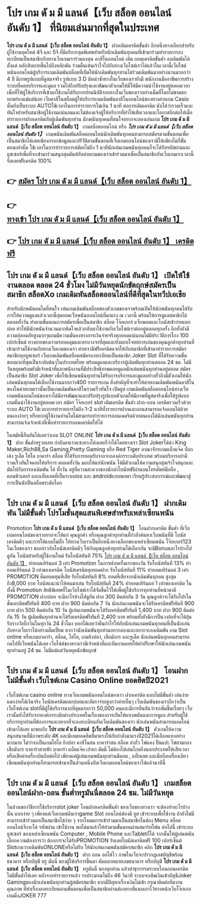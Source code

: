 # โปร เกม ดั ม มี แลนด์【เว็บ สล็อต ออนไลน์ อันดับ 1】  ที่นิยมเล่นมากที่สุดในประเทศ

**โปร เกม ดั ม มี แลนด์【เว็บ สล็อต ออนไลน์ อันดับ 1】** ฝากเติมเครดิตขั้นต่ำ  อีกหนึ่งทางเลือกสำหรับผู้ใช้งานยุคใหม่ 4จี และ 5จี ที่มีบริการสุดพิเศษสำหรับนักเดิมพันทุกคนที่เข้ามาร่วมทำรายการลงทะเบียนเป็นสมาชิกกับทางเว็บเกมเราร่วมลงทุน คาสิโนออนไลน์ เติม ถอนเครดิตขั้นต่ำ ลงเดิมพันได้ตั้งแต่ หลักสิบบาทขึ้นไปถึงหลักพัน ร่วมตื่นเต้นเร้าใจไปกับทางเว็บไซต์เราได้แล้วในเวลานี้เว็บไซต์พนันออนไลน์ผู้บริการเกมเดิมพันสล็อตที่เปิดให้นักเดิมพันทุกท่านได้ร่วมเดิมพันมาอย่างนานมากกว่า 4 ปี มีภาพรูปแบบที่ดูสมจจริง รูปแบบ 3 D
มิหนำซ้ำทางในเว็บของเรายังมี พนักงานมืออาชีพการสร้างระบบที่คอยบริการและดูแล  รวมไปถึงปรับปรุงและพัฒนาตัวเกมให้มีให้มีความน่าใช้งานอยู่ตลอดเวลา เพื่อที่ให้ผู้ใช้บริการที่เข้ามาใช้งานได้รับการปรนนิบัติจากทางในเว็บของเราอย่างเต็มที่โดยไม่ขาดตกบกพร่องแม้แต่น้อย เว็บคาสิโนสล็อตผู้ให้บริการเกมเดิมพันคาสิโนออนไลน์ของทางค่ายเกม Casio นั้นยังเป็นระบบ AUTOใช้เวลาในการทำรายการไม่เกิน 1 นาที ต่อการเติมเครดิต นับได้ว่ารวดเร็วและทันใจสำหรับสมาชิกผู้ใช้งานแน่นอนและไม่ต้องแจ้งผู้ให้บริการที่ทำให้เสียเวลาและโอกาสอีกต่อไปเมื่อทำรายการฝากเครดิตกับผู้เดิมพันทุกท่าน
นักพนันทุกคนที่สนใจอยากจะลองเล่นเกม **โปร เกม ดั ม มี แลนด์【เว็บ สล็อต ออนไลน์ อันดับ 1】** เกมสล็อตออนไลน์ หรือ ***โปร เกม ดั ม มี แลนด์【เว็บ สล็อต ออนไลน์ อันดับ 1】*** เกมพนันเดิมพันสล็อตออนไลน์นักเดิมพันทุกคนสามารถสมัครตามขั้นตอนเพื่อเป็นสมาชิกได้เลยเพียงกรอกข้อมูลและปรัวัติตามขั้นตอนที่เว็บเกมออนไลน์ของเรามีให้เพียงไม่กี่ขั้นตอนเท่านั้น ใช้เวลาในการทำรายการสมัครไม่ถึง 1 นาทีนักเล่นเกมพนันทุกคนก็จะได้รับรหัสผ่านและยูสเซอร์เพื่อที่จะเข้ามาร่วมสนุกสุดมันส์กับค่ายเกมของเราเข้าร่วมมาเพื่อเป็นสมาชิกกับเว็บเกมเราเวลานี้รับเลยฟรีเครดิต 100%

## 👉 [สมัคร โปร เกม ดั ม มี แลนด์【เว็บ สล็อต ออนไลน์ อันดับ 1】](https://archa888.com/)
## 👉 [ทางเข้า โปร เกม ดั ม มี แลนด์【เว็บ สล็อต ออนไลน์ อันดับ 1】](https://archa888.com/)
## 👉 [โปร เกม ดั ม มี แลนด์【เว็บ สล็อต ออนไลน์ อันดับ 1】 เครดิตฟรี](https://archa888.com/)

## โปร เกม ดั ม มี แลนด์【เว็บ สล็อต ออนไลน์ อันดับ 1】 เปิดให้ใช้งานตลอด ตลอด 24 ชั่วโมง ไม่มีวันหยุดนักขัตฤกษ์สมัครเป็นสมาชิก สล็อตXo เกมเดิมพันสล็อตออนไลน์ที่ดีที่สุดในทวีปเอเชีย

สำหรับนักพนันคนใดที่สนใจ เล่นเกมเดิมพันสล็อตของตัวเกมของเราพร้อมเปิดให้นักพนันทุกคนได้รับการให้ความดูแลแล้วเวลานี้สุดยอดเว็บพนันออนไลน์ที่มาแรง ณ เวลานี้ พร้อมให้การดูแลสมาชิกได้ตลอดทั้งวัน ทำตามขั้นตอนการสมัครเพื่อเป็นสมาชิก สล็อต โจ๊กเกอร์ แจ็กพอตและโบนัสเข้าง่ายแตกบ่อย ทำให้มีนักพนันจำนวนมากติดใจแล้วกลับมาใช้งานกับเว็บไซต์เราต่ออยู่ตลอดทุกครั้ง อีกทั้งยังมีความปลอดภัยสูงมากๆแถมมีความมั่นคงทางการเงินจ่ายจริงทุกยอดแน่นอนไม่มีประวัติการโกง 100 เปอร์เซ็นต์ ทางค่ายของเราครอบคลุมและครบวงจรที่สุดและยังตอบโจทย์การเล่นของคุณลูกค้าทุกท่านที่เข้ามาร่วมใช้งานกับทางเว็บเกมของเรา
ค่ายเรามีฟรีเครดิตแจกให้กับสมาชิกที่เข้ามาทำรายการสมัครสมาชิกทุกยูสเซอร์ เว็บเกมเดิมพันสล็อตสมัครลงทะเบียนเป็นสมาชิก Joker Slot ที่ได้รับความชื่นชอบมากที่สุดเป็นระดับต้นๆในประเทศไทย พร้อมดูแลและบริการผู้เดิมพันทุกท่านตลอด 24 ชม. ไม่มีวันหยุดพร้อมยังมีเจ้าหน้าที่และพนักงานที่มีประสิทธิภาพคอยดูแลนักเล่นพนันทุกท่านอยู่ตลอด สมัครเป็นสมาชิก Slot Joker เพื่อให้เซียนพนันทุกท่านได้รับการบริการและดูแลอย่างทั่วถึงมีตัวเกมให้นักเล่นพนันทุกคนได้เลือกใช้งานมากกว่า400 รายการเกม
สิ่งสำคัญที่จะทำให้ค่ายเกมเดิมพันพนันคาสิโนของในค่ายเกมเรานั้นเป็นเกมเดิมพันคาสิโนรวดเร็วทันใจ เปิดยูส  เกมเดิมพันสล็อตออนไลน์ทางเว็บเกมพนันออนไลน์ของเราได้มีการพัฒนาและปรับปรุงรูปแบบตัวเกมให้มีภาพที่ดูสมจริงเพื่อให้รูปแบบเกมนั้นน่าใช้งานอยู่ตลอดเวลา สมัคร โจ๊กเกอร์ slot เติมเครดิต ขั้นต่ำ ฝาก-ถอน เครดิตรวดเร็วด้วยระบบ AUTO ใช้เวลาการทำรายการไม่ถึง 1-2 นาทีทั้งรายการฝากและถอนสามารถแจ้งถอนได้ด้วยตนเองง่ายๆ หรือหากผู้ใช้งานท่านใดไม่สามารถทำรายการถอนเคดริตด้วยตนเองได้นักเล่นพนันทุกท่านสามารถแจ้งเจ้าหน้าที่เพื่อทำรายการถอนเครดิตให้ได้

ในสมัยนี้ยืนยันได้เลยว่าเกม SLOT ONLINE  **โปร เกม ดั ม มี แลนด์【เว็บ สล็อต ออนไลน์ อันดับ 1】** ฝาก ขั้นต่ำทรูวอเลท กำลังมาแรงแซงทางโค้งเลยก็ว่าได้โดยทางเรา Slot Jokerได้นำ  King Maker,Rich88,Sa Gaming,Pretty Gaming หรือ Red Tiger อาณาจักรเกมแบ็กแจ๊ค ป๊อกเด้ง รูเล็ต ไฮโล บาคาร่า สล็อต ที่ได้รับการยอมรับจากจากองค์กรระบดับประเทศ พร้อมบริการอย่าดีรวดเร็วทันใจคอยให้บริการ ตลอดทั้งวัน มอบให้แก่นักพนัน ได้มีตัวเกมให้ความสนุกสุดเร้าใจสนุกและมันไปกับการลงเดิมพัน ได้ ทั้งวัน อยู่ที่ความสะดวกของนักล่าโบนัสฟรีผ่านบนโทรศัพท์มือถือ , คอมพิวเตอร์ และแท็บเลตที่เป็นระบบios และ androidแบบพกพา เรียนรู้ประสบการณ์และพัฒนาสู่การเป็นนักปั่นสล็อตระดับโลก

## โปร เกม ดั ม มี แลนด์【เว็บ สล็อต ออนไลน์ อันดับ 1】 ฝากเดิมพัน ไม่มีขั้นต่ำ โปรโมชั่นสุดแสนพิเศษสำหรับเหล่าเซียนพนัน

 Promotion  **โปร เกม ดั ม มี แลนด์【เว็บ สล็อต ออนไลน์ อันดับ 1】** โอนฝากเครดิต ขั้นต่ำ ที่เว็บเกมออนไลน์ของเราอยากจะให้แก่  คุณลูกค้า หรือคุณลูกค้าทุกท่านที่กำลังค้นหาเว็บพนันที่มี โบนัสเครดิตดีๆ และการให้แบบไม่กั๊ก ให้ทางเว็บเราเป็นอีกหนึ่งทางเลือกของเหล่าเซียนพนัน โจ๊กเกอร์123 ในเว็บของเรา ขอกล่าวกับโบนัสเครดิตดีๆ ให้กับคุณลูกค้าทุกท่านได้เลือกกัน จะมีBonusอะไรบ้างไปดูกัน
โบนัสสำหรับผู้ใช้งานใหม่ รับโบนัสทันที 75% [โปร เกม ดั ม มี แลนด์【เว็บ สล็อต ออนไลน์ อันดับ 1】](https://archa888.com/) ทำยอดเทิร์นแค่ 3 เท่า
 Promotion ในการฝากครั้งแรกของวัน รับโบนัสทันที 13% ทำยอดเทิร์นแค่ 3 เท่าของเครดิต
โบนัสเครดิตทุกยอดฝาก รับโบนัสทันที 11% ทำยอดเทิร์นแค่ 3 เท่า
 PROMOTION คืนยอดทุนที่เสีย รับโบนัสทันที 8% ยอดที่เสียจากนักเดิมพันทุกคน สูงสุดถึง8,000 บาท
โบนัสแนะนำให้คนมาเล่น รับโบนัสทันที 24% ทำยอดเทิร์นแค่ 1 เท่าของเครดิต
ในทั้งนี้ Promotion สิทธิพิเศษที่ในเว็บไซต์เราได้จัดขึ้นไว้ให้เพื่อผู้ใช้บริการทุกท่านที่หน้าตาดี  PROMOTION ฝากบ่อย จะมีอะไรบ้างไปดูกัน
ฝาก 300 ติดต่อกัน 3 วัน คุณลูกค้าจะได้รับโปรโมชั่นเครดิตฟรีทันที 400 บาท
ฝาก 900 ติดต่อกัน 7 วัน นักเล่นเกมพนันจะได้รับเครดิตฟรีทันที 900 บาท
ฝาก 500 ติดต่อกัน 10 วัน ผู้เล่นเกมพนันจะได้รับเครดิตฟรีทันที 1,400 บาท
ฝาก 900 ติดต่อกัน 15 วัน ผู้เดิมพันทุกท่านจะได้รับเครดิตฟรีทันที 2,400 บาท
พร้อมทั้งยังมีการปั่นวงล้อที่จะได้ลุ้นรับรางวัลบิ๊กวินในทุกวัน 24 ชั่วโมง บอกได้เลยว่าคืนกำไรให้กับนักเล่นเกมพนันทุกคนที่เป็นนักเล่นกับทางเว็บเราได้อย่างเต็มเปี่ยม หากว่านักเดิมพันทุกท่านอยากลองและอยากจะลงเดิมพัน เกม Slot online หรือเกมบาคาร่า, สล็อต, ไฮโล, เกมยิงปลา, เสือมังกร และรูเล็ต นักเล่นพนันทุกคนสามารถกดไปที่เว็บพนันได้เลย เว็บไซต์ของทางเรามีเจ้าหน้าที่และทีมงานคอยให้คำปรึกษาให้นักเล่นเกมพนันทุกท่านอยู่ 24 ชม. ไม่มีแม้แต่วันหยุดนักขัตฤกษ์

## โปร เกม ดั ม มี แลนด์【เว็บ สล็อต ออนไลน์ อันดับ 1】 โอนฝากไม่มีขั้นต่ำ  เว็บไซต์เกม  Casino Online ยอดฮิตปี2021

เว็บไซต์เกม casino online ทางเว็บเกมพนันออนไลน์ของเรา ฝากเครดิต แบบไม่มีขั้นต่ำ เล่นง่ายแตกง่ายได้เงินจริง โบนัสเครดิตแตกบ่อยและอัตราจ่ายสูงกว่าค่ายอื่นๆ เว็บเดิมพันของเราถือว่าเป็น เว็บไซต์เกม slotที่มีผู้ใช้บริการมากที่สุดมากกว่า 50,000 คนและมีการยืนยันว่าจะเพิ่มขึ้นเรื่อยๆ เว็บเรานั้นยังได้รับจากองค์กรระดับต่างประเทศในเรื่องของการเปิดให้แทงพนันและการดูแล สำหรับผู้ใช้บริการทุกท่านที่ต้องการและอยากที่จะลงทะเบียนกับเว็บเดิมพันของเรา นักเล่นพนันสามารถแอดไลน์เข้ามาได้เลย
	มาพบกับ **โปร เกม ดั ม มี แลนด์【เว็บ สล็อต ออนไลน์ อันดับ 1】** ตัวเกมให้ความสนุกสนานที่มีภาพระดับ 4K และมีเกมยอดฮิตที่มาแรงให้กับกำลังมาแรงปี2021ได้เลือกแทงอย่างมากมาย  ไม่ว่าจะเป็นเกมไฮโล ยิงปลา คาสิโนสด บาคาร่าสด สล็อต กำถั่ว ไพ่แคง ปั่นแปะ ไพ่สามกอง เสือมังกร บาคาร่าสายฟ้า บาคาร่า แบ็คแจ๊ค เก้าเก ดัมมี่ ไม่ต้องไปเล่นไกลถึงนอกประเทศให้เสียเวลา หรือเสียค่าเครื่องบินอีกต่อไป เพียงแค่ผู้เล่นเกมพนันทุกท่านมีคอม , แท็บเลต และมือถือเครื่องเดียวเซียนพนันทุกท่านก็สามารถเข้ามาเป็นส่วนหนึ่งกับเว็บเกมออนไลน์ของเราได้แล้วนาทีนี้

## โปร เกม ดั ม มี แลนด์【เว็บ สล็อต ออนไลน์ อันดับ 1】 เกมสล็อตออนไลน์ฝาก-ถอน ขั้นต่ำทรูมันนี่ตลอด 24 ชม. ไม่มีวันหยุด

ในส่วนของวิธีการใช้บริการslot joker โอนฝากเครดิตขั้นต่ำ ของเว็บของทางเรา จะต้องทำอะไรบ้างนั้น แบบง่าย ๆ เพียงแค่เว็บเกมพนันเราgame Slot ออนไลน์ต้องมี ยูส เข้าระบบเพื่อใช้งาน ถ้ายังไม่มีสามารถเข้าร่วมมาเป็นสมาชิกได้ง่าย ๆ จากโหมดการเข้าร่วมมาเป็นสมาชิกในช่อง Menu สล็อต ออนไลน์จึงจะได้ รหัสผ่าน เข้าใช้งาน พอได้มาแล้วให้ทำตามขั้นตอนผ่านสมาร์ทโฟน ต่อไปนี้
เข้าระบบ ยูสเซอร์  ของเหล่าเซียนพนัน Computer , Mobile Phone และTabletก็ได้
จากนั้นให้ผู้เล่นพนันเลือกความต้องการว่า ต้องการจะได้รับPROMOTION รับเลยโบนัสเครดิตฟรี 100 เปอร์เซ็นต์ SlotเกมวางเดิมพันONLONEหรือไม่รับ
ให้นักเล่นเกมพนันสมัครสมาชิก คลิก **โปร เกม ดั ม มี แลนด์【เว็บ สล็อต ออนไลน์ อันดับ 1】** ฝาก ถอน ออโต้ไว ภาพในเว็บจะปรากฏเลขบัญชีพร้อมธนาคาร หรือบัญชี ทรู มันนี่ ของผู้ให้บริการขึ้นมา
คัดลอกหมายเลขธนาคาร หรือบัญชี **โปร เกม ดั ม มี แลนด์【เว็บ สล็อต ออนไลน์ อันดับ 1】** ทรูมันนี่ ของทุกท่าน แล้วทำธุรกรรมระบบโอนถอนเครดิตไม่มีขั้นต่ำได้เลย
หลังจากทำรายการแล้ว รอประมาณไม่ถึง 46 วินาที ระบบจะเติมเงินเข้าบัญชีJoker Gamingของนักเล่นพนันทุกท่านผู้สมัครสมาชิก
หากมีปัญหาเรื่องเงินไม่เข้า กรุณาติดต่อทีมงานคุณภาพ ที่ทำเรื่องลงทะเบียนตามขั้นตอนเพื่อเป็นสมาชิกผ่านช่องทางที่แนบเอาไว้ทางหน้าเว็บโจ๊กเกอเกมมิ่งJOKER 777


